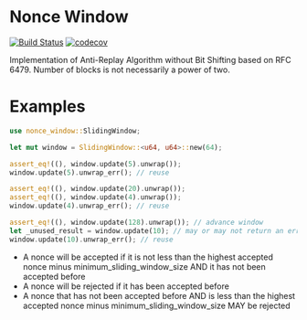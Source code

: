 # Nonce Window
[![Build Status](https://travis-ci.com/Soham3-1415/nonce_window.svg?token=m1JaVhcrW1uB3xwn43d2&branch=master)](https://travis-ci.com/Soham3-1415/nonce_window)
[![codecov](https://codecov.io/gh/Soham3-1415/nonce_window/branch/master/graph/badge.svg?token=3HOSHEBYSV)](https://codecov.io/gh/Soham3-1415/nonce_window)

Implementation of Anti-Replay Algorithm without Bit Shifting based on RFC 6479.
Number of blocks is not necessarily a power of two.

# Examples
``` rust
use nonce_window::SlidingWindow;

let mut window = SlidingWindow::<u64, u64>::new(64);

assert_eq!((), window.update(5).unwrap());
window.update(5).unwrap_err(); // reuse

assert_eq!((), window.update(20).unwrap());
assert_eq!((), window.update(4).unwrap());
window.update(4).unwrap_err(); // reuse

assert_eq!((), window.update(128).unwrap()); // advance window
let _unused_result = window.update(10); // may or may not return an error
window.update(10).unwrap_err(); // reuse
```

- A nonce will be accepted
if it is not less than the highest accepted nonce minus minimum_sliding_window_size
AND it has not been accepted before
- A nonce will be rejected if it has been accepted before
- A nonce that has not been accepted before
AND is less than the highest accepted nonce minus minimum_sliding_window_size
MAY be rejected
